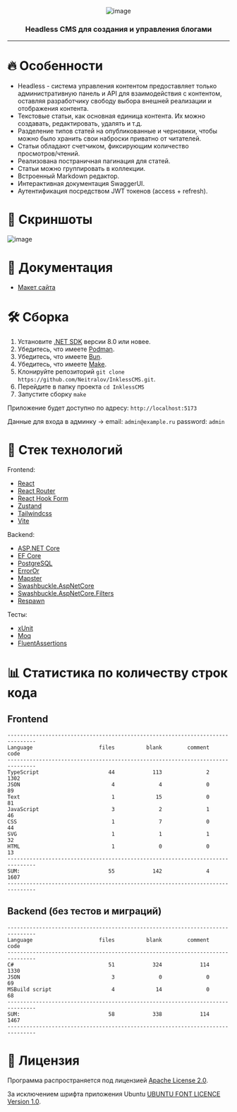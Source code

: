 <div align="center">
  
  ![image](https://github.com/user-attachments/assets/144aa0ba-64f2-4f62-a16e-2e8854c8458d)
  
  <h3 align="center">
    Headless CMS для создания и управления блогами
  </h3>
</div>

---

# 🔥 Особенности
* Headless - система управления контентом предоставляет только административную панель и API для взаимодействия с контентом, оставляя разработчику свободу выбора внешней реализации и отображения контента.
* Текстовые статьи, как основная единица контента. Их можно создавать, редактировать, удалять и т.д.
* Разделение типов статей на опубликованные и черновики, чтобы можно было хранить свои наброски приватно от читателей.
* Статьи обладают счетчиком, фиксирующим количество просмотров/чтений.
* Реализована постраничная пагинация для статей.
* Статьи можно группировать в коллекции.
* Встроенный Markdown редактор.
* Интерактивная документация SwaggerUI.
* Аутентификация посредством JWT токенов (access + refresh).

# 🌆 Скриншоты
![image](https://github.com/user-attachments/assets/6dbfd48c-eba4-4284-99ca-260ac09e3b6d)

# 📑 Документация
* [Макет сайта](https://www.figma.com/design/EjGgp0cHXhUf67yHmIk6JJ/Inkless)

# 🛠️ Сборка
1. Установите [.NET SDK](https://dotnet.microsoft.com/en-us/download/dotnet/8.0) версии 8.0 или новее.
2. Убедитесь, что имеете [Podman](https://podman.io).
3. Убедитесь, что имеете [Bun](https://bun.sh).
4. Убедитесь, что имеете [Make](https://en.wikipedia.org/wiki/Make_(software)).
5. Клонируйте репозиторий `git clone https://github.com/Neitralov/InklessCMS.git`.
6. Перейдите в папку проекта `cd InklessCMS`
7. Запустите сборку `make`

Приложение будет доступно по адресу: `http://localhost:5173`

Данные для входа в админку  ->  email: `admin@example.ru` password: `admin`

# 🧰 Стек технологий
Frontend:

* [React](https://react.dev)
* [React Router](https://reactrouter.com/en/main/start/overview)
* [React Hook Form](https://react-hook-form.com)
* [Zustand](https://zustand.docs.pmnd.rs/getting-started/introduction)
* [Tailwindcss](https://tailwindcss.com/)
* [Vite](https://vitejs.dev)

Backend:

* [ASP.NET Core](https://dotnet.microsoft.com/en-us/apps/aspnet)
* [EF Core](https://learn.microsoft.com/ru-ru/ef/core/)
* [PostgreSQL](https://hub.docker.com/_/postgres)
* [ErrorOr](https://github.com/amantinband/error-or)
* [Mapster](https://github.com/MapsterMapper/Mapster)
* [Swashbuckle.AspNetCore](https://github.com/domaindrivendev/Swashbuckle.AspNetCore)
* [Swashbuckle.AspNetCore.Filters](https://github.com/mattfrear/Swashbuckle.AspNetCore.Filters)
* [Respawn](https://github.com/jbogard/Respawn)

Тесты:
* [xUnit](https://github.com/xunit/xunit)
* [Moq](https://github.com/devlooped/moq)
* [FluentAssertions](https://github.com/fluentassertions/fluentassertions)

# 📊 Статистика по количеству строк кода
## Frontend

```
-------------------------------------------------------------------------------
Language                     files          blank        comment           code
-------------------------------------------------------------------------------
TypeScript                      44            113              2           1302
JSON                             4              4              0             89
Text                             1             15              0             81
JavaScript                       3              2              1             46
CSS                              1              7              0             44
SVG                              1              1              1             32
HTML                             1              0              0             13
-------------------------------------------------------------------------------
SUM:                            55            142              4           1607
-------------------------------------------------------------------------------
```
## Backend (без тестов и миграций)
```
-------------------------------------------------------------------------------
Language                     files          blank        comment           code
-------------------------------------------------------------------------------
C#                              51            324            114           1330
JSON                             3              0              0             69
MSBuild script                   4             14              0             68
-------------------------------------------------------------------------------
SUM:                            58            338            114           1467
-------------------------------------------------------------------------------
```

# 📃 Лицензия
Программа распространяется под лицензией [Apache License 2.0](https://github.com/Neitralov/InklessCMS/blob/master/LICENSE).

За исключением шрифта приложения Ubuntu [UBUNTU FONT LICENCE Version 1.0](https://github.com/Neitralov/GameReviewLib/blob/master/client/src/assets/UFL.txt).
